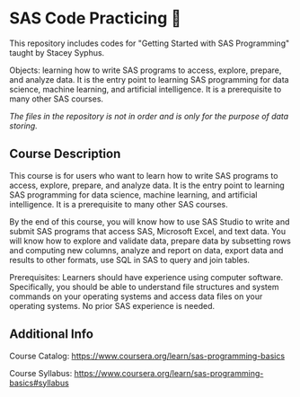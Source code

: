 # SAS Code Practicing 📠

This repository includes codes for "Getting Started with SAS Programming" taught by Stacey Syphus.

Objects: learning how to write SAS programs to access, explore, prepare, and analyze data. It is the entry point to learning SAS programming for data science, machine learning, and artificial intelligence. It is a prerequisite to many other SAS courses.

*The files in the repository is not in order and is only for the purpose of data storing.*

## Course Description
This course is for users who want to learn how to write SAS programs to access, explore, prepare, and analyze data. It is the entry point to learning SAS programming for data science, machine learning, and artificial intelligence. It is a prerequisite to many other SAS courses.

By the end of this course, you will know how to use SAS Studio to write and submit SAS programs that access SAS, Microsoft Excel, and text data. You will know how to explore and validate data, prepare data by subsetting rows and computing new columns, analyze and report on data, export data and results to other formats, use SQL in SAS to query and join tables.

Prerequisites:
Learners should have experience using computer software. Specifically, you should be able to understand file structures and system commands on your operating systems and access data files on your operating systems. No prior SAS experience is needed.

## Additional Info

Course Catalog: <https://www.coursera.org/learn/sas-programming-basics>

Course Syllabus: https://www.coursera.org/learn/sas-programming-basics#syllabus
